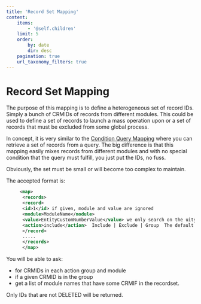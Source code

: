 ```yaml
---
title: 'Record Set Mapping'
content:
    items:
        - '@self.children'
    limit: 5
    order:
        by: date
        dir: desc
    pagination: true
    url_taxonomy_filters: true
---
```


Record Set Mapping
==================

The purpose of this mapping is to define a heterogeneous set of record
IDs. Simply a bunch of CRMIDs of records from different modules. This
could be used to define a set of records to launch a mass operation upon
or a set of records that must be excluded from some global process.

In concept, it is very similar to the [Condition Query
Mapping](/en/adminmanual/businessmappings/condition_query) where you can
retrieve a set of records from a query. The big difference is that this
mapping easily mixes records from different modules and with no special
condition that the query must fulfill, you just put the IDs, no fuss.

Obviously, the set must be small or will become too complex to maintain.

The accepted format is:
```xml
     <map>
      <records>
      <record>
      <id>1</id> if given, module and value are ignored
      <module>ModuleName</module>
      <value>EntityCustomNumberValue</value> we only search on the uitype 4 field
      <action>include</action>  Include | Exclude | Group  The default action is Exclude
      </record>
      .....
      </records>
      </map>
```
You will be able to ask:

-   for CRMIDs in each action group and module
-   if a given CRMID is in the group
-   get a list of module names that have some CRMIF in the recordset.

<div class="notices blue">
Only IDs that are not DELETED will be
returned.
</div>
